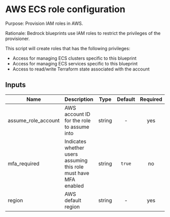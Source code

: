 # AWS ECS role configuration

Purpose: Provision IAM roles in AWS.

Rationale: Bedrock blueprints use IAM roles to restrict the privileges of the provisioner.

This script will create roles that has the following privileges:

* Access for managing ECS clusters specific to this blueprint
* Access for managing ECS services specific to this blueprint
* Access to read/write Terraform state associated with the account

## Inputs

| Name | Description | Type | Default | Required |
|------|-------------|:----:|:-----:|:-----:|
| assume\_role\_account | AWS account ID for the role to assume into | string | - | yes |
| mfa\_required | Indicates whether users assuming this role must have MFA enabled | string | `true` | no |
| region | AWS default region | string | - | yes |

